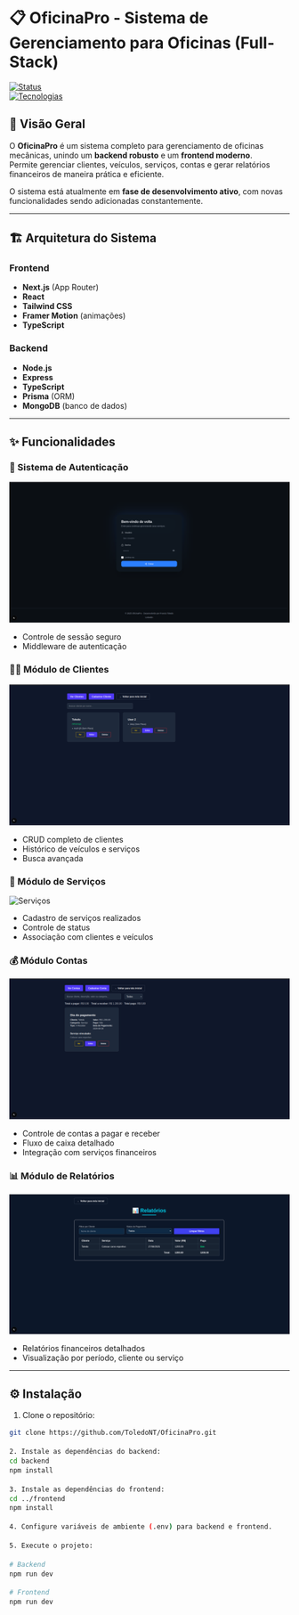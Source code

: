 # 📋 OficinaPro - Sistema de Gerenciamento para Oficinas (Full-Stack)

[![Status](https://img.shields.io/badge/status-em%20desenvolvimento-yellow)](https://github.com/ToledoNT/OficinaPro)  
[![Tecnologias](https://img.shields.io/badge/tecnologias-Next.js%20|%20Node.js%20|%20React-blue)](https://github.com/ToledoNT/OficinaPro)

## 🚀 Visão Geral

O **OficinaPro** é um sistema completo para gerenciamento de oficinas mecânicas, unindo um **backend robusto** e um **frontend moderno**.  
Permite gerenciar clientes, veículos, serviços, contas e gerar relatórios financeiros de maneira prática e eficiente.

O sistema está atualmente em **fase de desenvolvimento ativo**, com novas funcionalidades sendo adicionadas constantemente.

---

## 🏗️ Arquitetura do Sistema

### Frontend
- **Next.js** (App Router)  
- **React**  
- **Tailwind CSS**  
- **Framer Motion** (animações)  
- **TypeScript**

### Backend
- **Node.js**  
- **Express**  
- **TypeScript**  
- **Prisma** (ORM)  
- **MongoDB** (banco de dados)

---

## ✨ Funcionalidades

### 🔑 Sistema de Autenticação
![Login](./images/1-login.png)  
- Controle de sessão seguro  
- Middleware de autenticação  

### 🧑‍🔧 Módulo de Clientes
![Clientes](./images/3-cliente.png)  
- CRUD completo de clientes  
- Histórico de veículos e serviços  
- Busca avançada  

### 🔧 Módulo de Serviços
![Serviços](./images/4-serviço.png)  
- Cadastro de serviços realizados  
- Controle de status  
- Associação com clientes e veículos  

### 💰 Módulo Contas
![Contas](./images/5-conta.png)  
- Controle de contas a pagar e receber  
- Fluxo de caixa detalhado  
- Integração com serviços financeiros  

### 📊 Módulo de Relatórios
![Relatórios](./images/6-relatorio.png)  
- Relatórios financeiros detalhados  
- Visualização por período, cliente ou serviço  

---

## ⚙️ Instalação

1. Clone o repositório:
```bash
git clone https://github.com/ToledoNT/OficinaPro.git

2. Instale as dependências do backend:
cd backend
npm install

3. Instale as dependências do frontend:
cd ../frontend
npm install

4. Configure variáveis de ambiente (.env) para backend e frontend.

5. Execute o projeto:

# Backend
npm run dev

# Frontend
npm run dev
